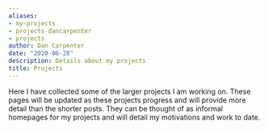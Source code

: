 ```yaml
---
aliases:
- my-projects
- projects-dancarpenter
- projects
author: Dan Carpenter
date: "2020-06-28"
description: Details about my projects
title: Projects
---
```


Here I have collected some of the larger projects I am working on.  These pages will be updated as these projects progress and will provide more detail than the shorter posts.  They can be thought of as informal homepages for my projects and will detail my motivations and work to date.

